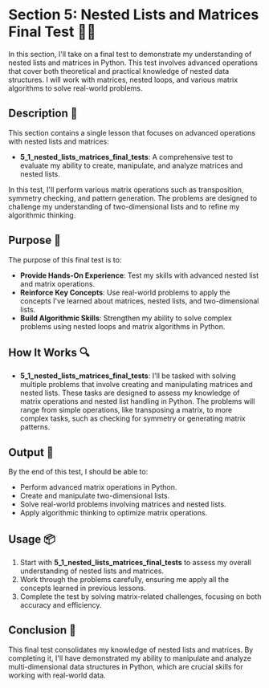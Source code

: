 # Section 5: Nested Lists and Matrices Final Test 🧑‍💻

In this section, I'll take on a final test to demonstrate my understanding of nested lists and matrices in Python.
This test involves advanced operations that cover both theoretical and practical knowledge of nested data structures.
I will work with matrices, nested loops, and various matrix algorithms to solve real-world problems.

## Description 📝

This section contains a single lesson that focuses on advanced operations with nested lists and matrices:

-   **5_1_nested_lists_matrices_final_tests**: A comprehensive test to evaluate my ability to create, manipulate, and analyze matrices and nested lists.

In this test, I'll perform various matrix operations such as transposition, symmetry checking, and pattern generation.
The problems are designed to challenge my understanding of two-dimensional lists and to refine my algorithmic thinking.

## Purpose 🎯

The purpose of this final test is to:

-   **Provide Hands-On Experience**: Test my skills with advanced nested list and matrix operations.
-   **Reinforce Key Concepts**: Use real-world problems to apply the concepts I've learned about matrices, nested lists, and two-dimensional lists.
-   **Build Algorithmic Skills**: Strengthen my ability to solve complex problems using nested loops and matrix algorithms in Python.

## How It Works 🔍

-   **5_1_nested_lists_matrices_final_tests**: I'll be tasked with solving multiple problems that involve creating and manipulating matrices and nested lists. These tasks are designed to assess my knowledge of matrix operations and nested list handling in Python. The problems will range from simple operations, like transposing a matrix, to more complex tasks, such as checking for symmetry or generating matrix patterns.

## Output 📜

By the end of this test, I should be able to:

-   Perform advanced matrix operations in Python.
-   Create and manipulate two-dimensional lists.
-   Solve real-world problems involving matrices and nested lists.
-   Apply algorithmic thinking to optimize matrix operations.

## Usage 📦

1. Start with **5_1_nested_lists_matrices_final_tests** to assess my overall understanding of nested lists and matrices.
2. Work through the problems carefully, ensuring me apply all the concepts learned in previous lessons.
3. Complete the test by solving matrix-related challenges, focusing on both accuracy and efficiency.

## Conclusion 🚀

This final test consolidates my knowledge of nested lists and matrices.
By completing it, I'll have demonstrated my ability to manipulate and analyze multi-dimensional data structures in Python, which are crucial skills for working with real-world data.
